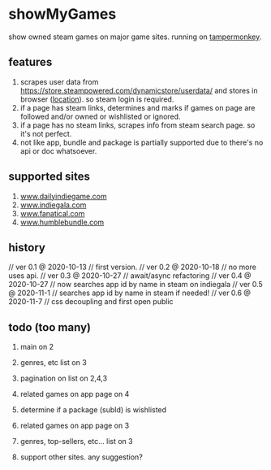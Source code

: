 # showMyGames
show owned steam games on major game sites. running on [tampermonkey](https://www.tampermonkey.net/).

## features
1. scrapes user data from https://store.steampowered.com/dynamicstore/userdata/ and stores in browser ([location](https://stackoverflow.com/questions/16823686/where-does-gm-setvalue-store-data)). so steam login is required.
2. if a page has steam links, determines and marks if games on page are followed and/or owned or wishlisted or ignored.
3. if a page has no steam links, scrapes info from steam search page. so it's not perfect.
4. not like app, bundle and package is partially supported due to there's no api or doc whatsoever.

## supported sites
1. www.dailyindiegame.com
2. www.indiegala.com
3. www.fanatical.com
4. www.humblebundle.com

## history
// ver 0.1 @ 2020-10-13
//    first version.
// ver 0.2 @ 2020-10-18
//    no more uses api.
// ver 0.3 @ 2020-10-27
//    await/async refactoring
// ver 0.4 @ 2020-10-27
//    now searches app id by name in steam on indiegala
// ver 0.5 @ 2020-11-1
//    searches app id by name in steam if needed!
// ver 0.6 @ 2020-11-7
//    css decoupling and first open public

## todo (too many)
1. main on 2
2. genres, etc list on 3
3. pagination on list on 2,4,3
4. related games on app page on 4
5. determine if a package (subId) is wishlisted
6. related games on app page on 3
7. genres, top-sellers, etc... list on 3

999. support other sites. any suggestion?
